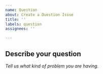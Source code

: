 ```yaml
---
name: Question
about: Create a Question Issue
title: ''
labels: question
assignees: ''

---
```


## Describe your question
*Tell us what kind of problem you are having.*

